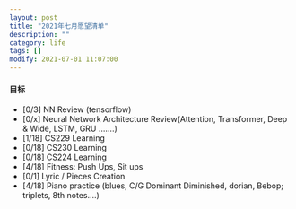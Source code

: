 ```yaml
---
layout: post
title: "2021年七月愿望清单"
description: ""
category: life
tags: []
modify: 2021-07-01 11:07:00
---
```



#### 目标

+ [0/3] NN Review (tensorflow)
+ [0/x] Neural Network Architecture Review(Attention, Transformer, Deep & Wide, LSTM, GRU .......)
+ [1/18] CS229 Learning
+ [0/18] CS230 Learning
+ [0/18] CS224 Learning
+ [4/18] Fitness: Push Ups, Sit ups
+ [0/1] Lyric / Pieces Creation
+ [4/18] Piano practice (blues, C/G Dominant Diminished, dorian, Bebop; triplets, 8th notes....)
